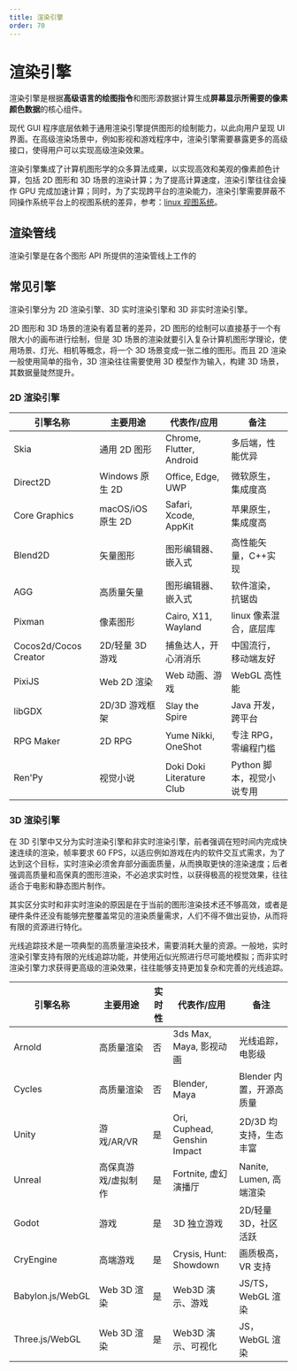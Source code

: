 ```yaml
---
title: 渲染引擎
order: 70
---
```


# 渲染引擎
渲染引擎是根据**高级语言的绘图指令**和图形源数据计算生成**屏幕显示所需要的像素颜色数据**的核心组件。

现代 GUI 程序底层依赖于通用渲染引擎提供图形的绘制能力，以此向用户呈现 UI 界面。在高级渲染场景中，例如影视和游戏程序中，渲染引擎需要暴露更多的高级接口，使得用户可以实现高级渲染效果。

渲染引擎集成了计算机图形学的众多算法成果，以实现高效和美观的像素颜色计算，包括 2D 图形和 3D 场景的渲染计算；为了提高计算速度，渲染引擎往往会操作 GPU 完成加速计算；同时，为了实现跨平台的渲染能力，渲染引擎需要屏蔽不同操作系统平台上的视图系统的差异，参考：[linux 视图系统](/kernel/linux/video/)。

## 渲染管线
渲染引擎是在各个图形 API 所提供的渲染管线上工作的

## 常见引擎
渲染引擎分为 2D 渲染引擎、3D 实时渲染引擎和 3D 非实时渲染引擎。

2D 图形和 3D 场景的渲染有着显著的差异，2D 图形的绘制可以直接基于一个有限大小的画布进行绘制，但是 3D 场景的渲染就要引入复杂计算机图形学理论，使用场景、灯光、相机等概念，将一个 3D 场景变成一张二维的图形。而且 2D 渲染一般使用简单的指令，3D 渲染往往需要使用 3D 模型作为输入，构建 3D 场景，其数据量陡然提升。

### 2D 渲染引擎

| 引擎名称              | 主要用途          | 代表作/应用               | 备注                      |
| --------------------- | ----------------- | ------------------------- | ------------------------- |
| Skia                  | 通用 2D 图形      | Chrome, Flutter, Android  | 多后端，性能优异          |
| Direct2D              | Windows 原生 2D   | Office, Edge, UWP         | 微软原生，集成度高        |
| Core Graphics         | macOS/iOS 原生 2D | Safari, Xcode, AppKit     | 苹果原生，集成度高        |
| Blend2D               | 矢量图形          | 图形编辑器、嵌入式        | 高性能矢量，C++实现       |
| AGG                   | 高质量矢量        | 图形编辑器、嵌入式        | 软件渲染，抗锯齿          |
| Pixman                | 像素图形          | Cairo, X11, Wayland       | linux 像素混合，底层库    |
| Cocos2d/Cocos Creator | 2D/轻量 3D 游戏   | 捕鱼达人，开心消消乐      | 中国流行，移动端友好      |
| PixiJS                | Web 2D 渲染       | Web 动画、游戏            | WebGL 高性能              |
| libGDX                | 2D/3D 游戏框架    | Slay the Spire            | Java 开发，跨平台         |
| RPG Maker             | 2D RPG            | Yume Nikki, OneShot       | 专注 RPG，零编程门槛      |
| Ren'Py                | 视觉小说          | Doki Doki Literature Club | Python 脚本，视觉小说专用 |

### 3D 渲染引擎
在 3D 引擎中又分为实时渲染引擎和非实时渲染引擎，前者强调在短时间内完成快速连续的渲染，帧率要求 60 FPS，以适应例如游戏在内的软件交互式需求，为了达到这个目标，实时渲染必须舍弃部分画面质量，从而换取更快的渲染速度；后者强调高质量和高保真的图形渲染，不必追求实时性，以获得极高的视觉效果，往往适合于电影和静态图片制作。

其实区分实时和非实时渲染的原因是在于当前的图形渲染技术还不够高效，或者是硬件条件还没有能够完整覆盖常见的渲染质量需求，人们不得不做出妥协，从而将有限的资源进行特化。

光线追踪技术是一项典型的高质量渲染技术，需要消耗大量的资源。一般地，实时渲染引擎支持有限的光线追踪功能，并使用近似光照进行尽可能地模拟；而非实时渲染引擎力求获得更高级的渲染效果，往往能够支持更加复杂和完善的光线追踪。

| 引擎名称         | 主要用途            | 实时性 | 代表作/应用                  | 备注                     |
| ---------------- | ------------------- | ------ | ---------------------------- | ------------------------ |
| Arnold           | 高质量渲染          | 否     | 3ds Max, Maya, 影视动画      | 光线追踪，电影级         |
| Cycles           | 高质量渲染          | 否     | Blender, Maya                | Blender 内置，开源高质量 |
| Unity            | 游戏/AR/VR          | 是     | Ori, Cuphead, Genshin Impact | 2D/3D 均支持，生态丰富   |
| Unreal           | 高保真游戏/虚拟制作 | 是     | Fortnite, 虚幻演播厅         | Nanite, Lumen, 高端渲染  |
| Godot            | 游戏                | 是     | 3D 独立游戏                  | 2D/轻量 3D，社区活跃     |
| CryEngine        | 高端游戏            | 是     | Crysis, Hunt: Showdown       | 画质极高，VR 支持        |
| Babylon.js/WebGL | Web 3D 渲染         | 是     | Web3D 演示、游戏             | JS/TS，WebGL 渲染        |
| Three.js/WebGL   | Web 3D 渲染         | 是     | Web3D 演示、可视化           | JS，WebGL 渲染           |
